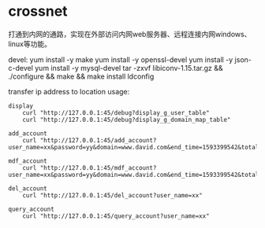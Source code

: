 # crossnet
打通到内网的通路，实现在外部访问内网web服务器、远程连接内网windows、linux等功能。

devel:
	yum install -y make
	yum install -y openssl-devel
	yum install -y json-c-devel
	yum install -y mysql-devel
	tar -zxvf libiconv-1.15.tar.gz && ./configure && make && make install 
	ldconfig

transfer ip address to location
usage:

    display
        curl "http://127.0.0.1:45/debug?display_g_user_table"
        curl "http://127.0.0.1:45/debug?display_g_domain_map_table"

    add_account
        curl "http://127.0.0.1:45/add_account?user_name=xx&password=yy&domain=www.david.com&end_time=1593399542&total_flow=200000"

    mdf_account
        curl "http://127.0.0.1:45/mdf_account?user_name=xx&password=yy&domain=www.david.com&end_time=1593399542&total_flow=100000&used_flow=2"

    del_account
        curl "http://127.0.0.1:45/del_account?user_name=xx"

    query_account
        curl "http://127.0.0.1:45/query_account?user_name=xx"

